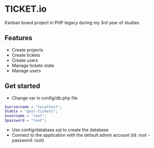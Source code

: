 # TICKET.io
Kanban board project in PHP legacy during my 3rd year of studies.

## Features
* Create projects
* Create tickets
* Create users
* Manage tickets state
* Manage users

## Get started
* Change var in config/db.php file

```php
$servername = "localhost";
$table = "gest-tickets";
$username = "root";
$password = "root";
```
* Use config/database.sql to create the database
* Connect to the application with the default admin account (id: root - password: root)
